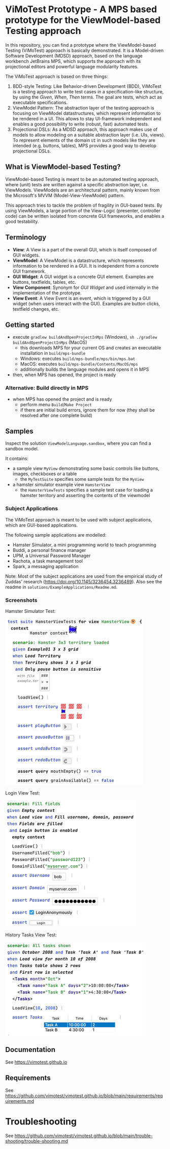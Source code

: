 # ViMoTest Prototype - A MPS based prototype for the ViewModel-based Testing approach

In this repository, you can find a prototype where the ViewModel-based Testing (ViMoTest) approach is basically demonstrated.
It is a Model-driven Software Development (MDSD) approach, based on the language workbench JetBrains MPS, which supports the approach with its projectional editors and powerful language modularity features.

The ViMoTest approach is based on three things:

1) BDD-style Testing: Like Behavior-driven Development (BDD), ViMoTest is a testing approach to write test cases in a specification-like structure, by using the _Given_, _When_, _Then_ terms. The goal are tests, which act as executable specifications.
2) ViewModel Pattern: The abstraction layer of the testing approach is focusing on ViewModel datastructures, which represent information to be rendered in a UI. This allows to stay UI-framework independent and enables a good possibility to write (robust, fast) automated tests.
3) Projectional DSLs: As a MDSD approach, this approach makes use of models to allow modeling on a suitable abstraction layer (i.e. UIs, views). To represent elements of the domain `UI` in such models like they are intended (e.g. buttons, tables), MPS provides a good way to develop projectional DSLs.

## What is ViewModel-based Testing?

ViewModel-based Testing is meant to be an automated testing approach, where (unit) tests are written against a specific abstraction layer, i.e. ViewModels.
ViewModels are an architectural pattern, mainly known from the Microsoft's MVVM (Model-View-ViewModel) pattern.

This approach tries to tackle the problem of fragility in GUI-based tests.
By using ViewModels, a large portion of the View-Logic (presenter, controller code) can be written isolated from concrete GUI frameworks, and enables a good testability.

## Terminology

* **View**: A View is a part of the overall GUI, which is itself composed of GUI widgets.
* **ViewModel**: A ViewModel is a datastructure, which represents information to be rendered in a GUI. It is independent from a concrete GUI framework.
* **GUI Widget**: A GUI widget is a concrete GUI element. Examples are buttons, textfields, tables, etc.
* **View Component**: Synonym for _GUI Widget_ and used internally in the implementation of the prototype.
* **View Event**: A View Event is an event, which is triggered by a GUI widget (when users interact with the GUI). Examples are button clicks, textfield changes, etc.

## Getting started

* execute `gradlew buildAndOpenProjectInMps` (Windows), `sh ./gradlew buildAndOpenProjectInMps` (MacOS)
  * this downloads MPS for your current OS and creates an executable installation in `build/mps-bundle`
  * Windows: executes `build/mps-bundle/mps/bin/mps.bat`
  * MacOS: executes `build/mps-bundle/Contents/MacOS/mps`
  * additionally builds the language modules and opens it in MPS
* then, when MPS has opened, the project is ready

### Alternative: Build directly in MPS

* when MPS has opened the project and is ready
  * perform menu `Build`/`Make Project`
  * if there are initial build errors, ignore them for now (they shall be resolved after one complete build)

## Samples

Inspect the solution `ViewModelLanguage.sandbox`, where you can find a sandbox model.

It contains:

* a sample view `MyView` demonstrating some basic controls like buttons, images, checkboxes or a table
  * the `MyTestSuite` specifies some sample tests for the `MyView`
* a hamster simulator example view `HamsterView`
  * the `HamsterViewTests` specifies a sample test case for loading a hamster territory and asserting the contents of the viewmodel

### Subject Applications

The ViMoTest approach is meant to be used with subject applications, which are GUI-based applications.

The following sample applications are modelled:

* Hamster Simulator, a mini programming world to teach programming
* Buddi, a personal finance manager
* UPM, a Universal Password Manager
* Rachota, a task management tool
* Spark, a messaging application

Note: Most of the subject applications are used from the empirical study of Zuddas' research (https://doi.org/10.1145/3236454.3236489).
Also see the readme in `solutions/ExampleApplications/Readme.md`.

### Screenshots

Hamster Simulator Test:

![HamsterViewTest](documentation/screenshots/screenshot_hamster_test.png)

Login View Test:

![LoginViewTest](documentation/screenshots/screenshot_loginview_test.png)

History Tasks View Test:

![HistoryTaskViewTest](documentation/screenshots/screenshot_historytasksview_test.png)

## Documentation

See https://vimotest.github.io

## Requirements

See https://github.com/vimotest/vimotest.github.io/blob/main/requirements/requirements.md

# Troubleshooting

See https://github.com/vimotest/vimotest.github.io/blob/main/trouble-shooting/trouble-shooting.md
